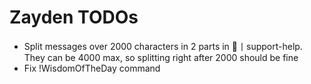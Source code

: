 # Zayden TODOs

- Split messages over 2000 characters in 2 parts in 🐜丨support-help. They can be 4000 max, so splitting right after 2000 should be fine
- Fix !WisdomOfTheDay command
<!-- - unlimited stars for staff -->
